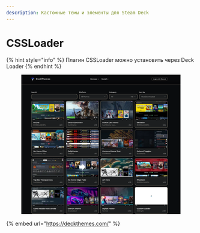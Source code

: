 ```yaml
---
description: Кастомные темы и элементы для Steam Deck
---
```


# CSSLoader

{% hint style="info" %}
Плагин CSSLoader можно установить через Deck Loader
{% endhint %}

<figure><img src="../../../.gitbook/assets/Снимок экрана от 2023-10-27 09-58-34.png" alt=""><figcaption></figcaption></figure>

{% embed url="https://deckthemes.com/" %}

